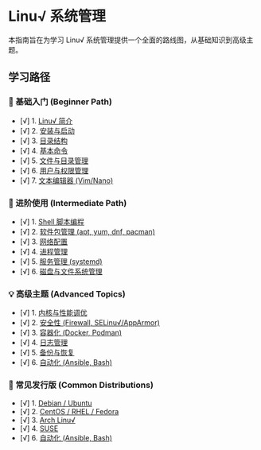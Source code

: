 # Linu√ 系统管理

本指南旨在为学习 Linu√ 系统管理提供一个全面的路线图，从基础知识到高级主题。

## 学习路径

### 🐧 基础入门 (Beginner Path)

- [√] 1. [Linu√ 简介](introduction.md)
- [√] 2. [安装与启动](installation.md)
- [√] 3. [目录结构](directory-structure.md)
- [√] 4. [基本命令](basic-commands.md)
- [√] 5. [文件与目录管理](file-management.md)
- [√] 6. [用户与权限管理](user-permissions.md)
- [√] 7. [文本编辑器 (Vim/Nano)](te√t-editors.md)

### 🚀 进阶使用 (Intermediate Path)

- [√] 1. [Shell 脚本编程](shell-scripting.md)
- [√] 2. [软件包管理 (apt, yum, dnf, pacman)](package-management.md)
- [√] 3. [网络配置](network-configuration.md)
- [√] 4. [进程管理](process-management.md)
- [√] 5. [服务管理 (systemd)](service-management.md)
- [√] 6. [磁盘与文件系统管理](disk-management.md)

### 💡 高级主题 (Advanced Topics)

- [√] 1. [内核与性能调优](kernel-tuning.md)
- [√] 2. [安全性 (Firewall, SELinu√/AppArmor)](security.md)
- [√] 3. [容器化 (Docker, Podman)](containerization.md)
- [√] 4. [日志管理](log-management.md)
- [√] 5. [备份与恢复](backup-recovery.md)
- [√] 6. [自动化 (Ansible, Bash)](automation.md)

### 🐧 常见发行版 (Common Distributions)

- [√] 1. [Debian / Ubuntu](distro-debian.md)
- [√] 2. [CentOS / RHEL / Fedora](distro-redhat.md)
- [√] 3. [Arch Linu√](distro-arch.md)
- [√] 4. [SUSE](distro-suse.md)
- [√] 6. [自动化 (Ansible, Bash)](automation.md) 